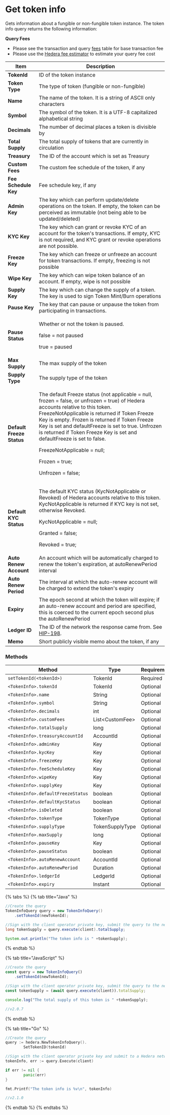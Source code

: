 # Get token info

Gets information about a fungible or non-fungible token instance. The token info query returns the following information:

**Query Fees**

* Please see the transaction and query [fees](../../../networks/mainnet/fees/#transaction-and-query-fees) table for base transaction fee
* Please use the [Hedera fee estimator](https://hedera.com/fees) to estimate your query fee cost

| Item                      | Description                                                                                                                                                              |
| ------------------------- | ------------------------------------------------------------------------------------------------------------------------------------------------------------------------ |
| **TokenId**               | ID of the token instance                                                                                                                                                 |
| **Token Type**            | The type of token (fungible or non-fungible)                                                                                                                             |
| **Name**                  | The name of the token. It is a string of ASCII only characters                                                                                                           |
| **Symbol**                | The symbol of the token. It is a UTF-8 capitalized alphabetical string                                                                                                   |
| **Decimals**              | The number of decimal places a token is divisible by                                                                                                                     |
| **Total Supply**          | The total supply of tokens that are currently in circulation                                                                                                             |
| **Treasury**              | The ID of the account which is set as Treasury                                                                                                                           |
| **Custom Fees**           | The custom fee schedule of the token, if any                                                                                                                             |
| **Fee Schedule Key**      | Fee schedule key, if any                                                                                                                                                 |
| **Admin Key**             | The key which can perform update/delete operations on the token. If empty, the token can be perceived as immutable (not being able to be updated/deleted)                |
| **KYC Key**               | The key which can grant or revoke KYC of an account for the token's transactions. If empty, KYC is not required, and KYC grant or revoke operations are not possible.    |
| **Freeze Key**            | The key which can freeze or unfreeze an account for token transactions. If empty, freezing is not possible                                                               |
| **Wipe Key**              | The key which can wipe token balance of an account. If empty, wipe is not possible                                                                                       |
| **Supply Key**            | The key which can change the supply of a token. The key is used to sign Token Mint/Burn operations                                                                       |
| **Pause Key**             | The key that can pause or unpause the token from participating in transactions.                                                                                          |
| **Pause Status**          | <p>Whether or not the token is paused.</p><p>false = not paused</p><p>true = paused</p>                                                                                              |
| **Max Supply**            | The max supply of the token                                                                                                                                              |
| **Supply Type**           | The supply type of the token                                                                                                                                             |
| **Default Freeze Status** | <p>The default Freeze status (not applicable = null, frozen = false, or unfrozen = true) of Hedera accounts relative to this token. FreezeNotApplicable is returned if Token Freeze Key is empty. Frozen is returned if Token Freeze Key is set and defaultFreeze is set to true. Unfrozen is returned if Token Freeze Key is set and defaultFreeze is set to false.</p><p>FreezeNotApplicable = null;</p><p>Frozen = true;</p><p>Unfrozen = false;</p>                                                                     |
| **Default KYC Status**    | <p>The default KYC status (KycNotApplicable or Revoked) of Hedera accounts relative to this token. KycNotApplicable is returned if KYC key is not set, otherwise Revoked.</p><p>KycNotApplicable = null;</p><p>Granted = false;</p><p>Revoked = true;</p>                                                                    |
| **Auto Renew Account**    | An account which will be automatically charged to renew the token's expiration, at autoRenewPeriod interval                                                              |
| **Auto Renew Period**     | The interval at which the auto-renew account will be charged to extend the token's expiry                                                                                |
| **Expiry**                | The epoch second at which the token will expire; if an auto-renew account and period are specified, this is coerced to the current epoch second plus the autoRenewPeriod |
| **Ledger ID**             | The ID of the network the response came from. See [HIP-198](https://hips.hedera.com/hip/hip-198).                                                                        |
| **Memo**                  | Short publicly visible memo about the token, if any                                                                                                                      |

### Methods

| Method                                  | Type              | Requirement |
| --------------------------------------- | ----------------- | ----------- |
| `setTokenId(<tokenId>)`           | TokenId           | Required    |
| `<TokenInfo>.tokenId`             | TokenId           | Optional    |
| `<TokenInfo>.name`                | String            | Optional    |
| `<TokenInfo>.symbol`              | String            | Optional    |
| `<TokenInfo>.decimals`            | int               | Optional    |
| `<TokenInfo>.customFees`          | List\<CustomFee> | Optional    |
| `<TokenInfo>.totalSupply`         | long              | Optional    |
| `<TokenInfo>.treasuryAccountId`   | AccountId         | Optional    |
| `<TokenInfo>.adminKey`            | Key               | Optional    |
| `<TokenInfo>.kycKey`              | Key               | Optional    |
| `<TokenInfo>.freezeKey`           | Key               | Optional    |
| `<TokenInfo>.feeScheduleKey`      | Key               | Optional    |
| `<TokenInfo>.wipeKey`             | Key               | Optional    |
| `<TokenInfo>.supplyKey`           | Key               | Optional    |
| `<TokenInfo>.defaultFreezeStatus` | boolean           | Optional    |
| `<TokenInfo>.defaultKycStatus`    | boolean           | Optional    |
| `<TokenInfo>.isDeleted`           | boolean           | Optional    |
| `<TokenInfo>.tokenType`           | TokenType         | Optional    |
| `<TokenInfo>.supplyType`          | TokenSupplyType   | Optional    |
| `<TokenInfo>.maxSupply`           | long              | Optional    |
| `<TokenInfo>.pauseKey`            | Key               | Optional    |
| `<TokenInfo>.pauseStatus`         | boolean           | Optional    |
| `<TokenInfo>.autoRenewAccount`    | AccountId         | Optional    |
| `<TokenInfo>.autoRenewPeriod`     | Duration          | Optional    |
| `<TokenInfo>.ledgerId`            | LedgerId          | Optional    |
| `<TokenInfo>.expiry`              | Instant           | Optional    |

{% tabs %}
{% tab title="Java" %}
```java
//Create the query
TokenInfoQuery query = new TokenInfoQuery()
    .setTokenId(newTokenId);

//Sign with the client operator private key, submit the query to the network and get the token supply
long tokenSupply = query.execute(client).totalSupply;

System.out.println("The token info is " +tokenSupply);
```
{% endtab %}

{% tab title="JavaScript" %}
```javascript
//Create the query
const query = new TokenInfoQuery()
    .setTokenId(newTokenId);

//Sign with the client operator private key, submit the query to the network and get the token supply
const tokenSupply = (await query.execute(client)).totalSupply;

console.log("The total supply of this token is " +tokenSupply);

//v2.0.7
```
{% endtab %}

{% tab title="Go" %}
```go
//Create the query
query := hedera.NewTokenInfoQuery().
        SetTokenID(tokenId)

//Sign with the client operator private key and submit to a Hedera network
tokenInfo, err := query.Execute(client)

if err != nil {
        panic(err)
}

fmt.Printf("The token info is %v\n", tokenInfo)

//v2.1.0
```
{% endtab %}
{% endtabs %}
